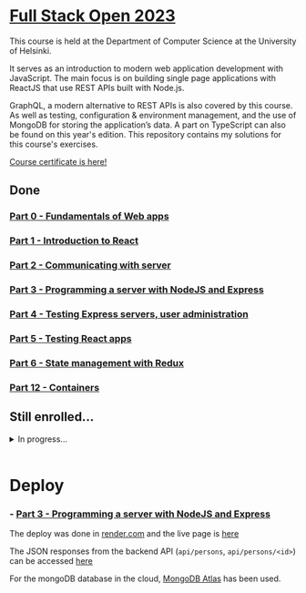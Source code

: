 # [Full Stack Open 2023](https://fullstackopen.com/en/)

This course is held at the Department of Computer Science at the University of Helsinki.

It serves as an introduction to modern web application development with JavaScript. The main focus is on building single page applications with ReactJS that use REST APIs built with Node.js.

GraphQL, a modern alternative to REST APIs is also covered by this course. As well as testing, configuration & environment management, and the use of MongoDB for storing the application’s data. A part on TypeScript can also be found on this year's edition. This repository contains my solutions for this course's exercises.

[Course certificate is here!](https://studies.cs.helsinki.fi/stats/api/certificate/fullstackopen/en/4e09183c51b4e5e8bb791ea903bb68d3)

## Done

### [Part 0 - Fundamentals of Web apps](./part0)

### [Part 1 - Introduction to React](./part1)

### [Part 2 - Communicating with server](./part2)

### [Part 3 - Programming a server with NodeJS and Express](./part3)

### [Part 4 - Testing Express servers, user administration](./part4)

### [Part 5 - Testing React apps](./part5)

### [Part 6 - State management with Redux](./part6)

### [Part 12 - Containers](./part12-containers)

## Still enrolled...

<details>

 <summary>In progress...</summary>

    ### [Part 7 - React router, custom hooks, styling app with CSS and webpack](./part7)

    ### [Part 8 - GraphQL](./part8)

    ### [Part 9 - Typescript](./part9)

    ### [Part 10 - React Native](./part10)

    ### [Part 11 - CI/CD](./part11)

    ### [Part 13 - Using relational databases](./part13)

</details>

<br>

# Deploy

### - [Part 3 - Programming a server with NodeJS and Express](./part3)

The deploy was done in [render.com](https://render.com) and the live page is [here](https://fullstackopen-part3-ajna.onrender.com/)

The JSON responses from the backend API (`api/persons`, `api/persons/<id>`) can be accessed [here](https://fullstackopen-part3-ajna.onrender.com/api/persons)

For the mongoDB database in the cloud, [MongoDB Atlas](https://www.mongodb.com/cloud/atlas) has been used.
